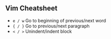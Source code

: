 ## Vim Cheatsheet
+ ```e / w``` Go to beginning of previous/next word
+ ```{ / }``` Go to previous/next paragraph
+ ```< / >``` Unindent/indent block
